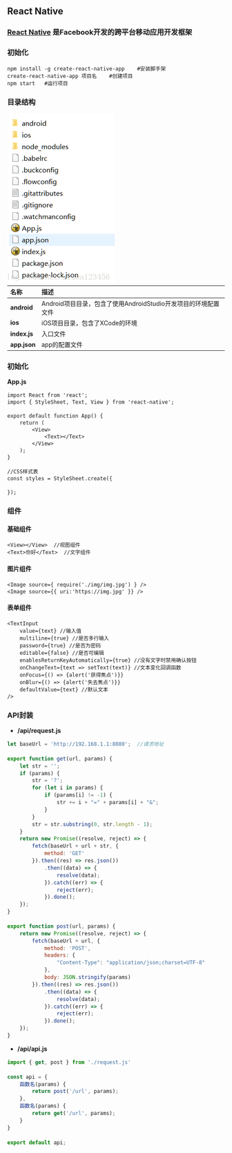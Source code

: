 ## React Native

### [React Native](https://reactnative.dev/) 是Facebook开发的跨平台移动应用开发框架

### 初始化

```shell
npm install -g create-react-native-app    #安装脚手架
create-react-native-app 项目名    #创建项目
npm start   #运行项目
```

### 目录结构

<img src="../../img/ReactNative%E7%9B%AE%E5%BD%95.png" style="zoom:100%;float:left;" />

| 名称         | 描述                                                         |
| :----------- | :----------------------------------------------------------- |
| **android**  | Android项目目录，包含了使用AndroidStudio开发项目的环境配置文件 |
| **ios**      | iOS项目目录，包含了XCode的环境                               |
| **index.js** | 入口文件                                                     |
| **app.json** | app的配置文件                                                |

### 初始化

**App.js**

```react
import React from 'react';
import { StyleSheet, Text, View } from 'react-native';

export default function App() {
    return (
        <View>
        	<Text></Text>
        </View>
    );
}

//CSS样式表
const styles = StyleSheet.create({

});
```

### 组件

#### 基础组件

```react
<View></View>  //视图组件
<Text>你好</Text>  //文字组件
```

#### 图片组件

```react
<Image source={ require('./img/img.jpg') } />
<Image source={{ uri:'https://img.jpg' }} />
```

#### 表单组件

```react
<TextInput
    value={text} //输入值
    multiline={true} //是否多行输入
    password={true} //是否为密码
    editable={false} //是否可编辑
    enablesReturnKeyAutomatically={true} //没有文字时禁用确认按钮
    onChangeText={text => setText(text)} //文本变化回调函数
    onFocus={() => {alert('获得焦点')}}
    onBlur={() => {alert('失去焦点')}}
    defaultValue={text} //默认文本
/>
```

### API封装

- **/api/request.js**

```js
let baseUrl = 'http://192.168.1.1:8080';  //请求地址

export function get(url, params) {
    let str = '';
    if (params) {
        str = '?';
        for (let i in params) {
            if (params[i] != -1) {
                str += i + "=" + params[i] + "&";
            }
        }
        str = str.substring(0, str.length - 1);
    }
    return new Promise((resolve, reject) => {
        fetch(baseUrl + url + str, {
            method: 'GET'
        }).then((res) => res.json())
            .then((data) => {
                resolve(data);
            }).catch((err) => {
                reject(err);
            }).done();
    });
}

export function post(url, params) {
    return new Promise((resolve, reject) => {
        fetch(baseUrl + url, {
            method: 'POST',
            headers: {
                "Content-Type": "application/json;charset=UTF-8"
            },
            body: JSON.stringify(params)
        }).then((res) => res.json())
            .then((data) => {
                resolve(data);
            }).catch((err) => {
                reject(err);
            }).done();
    });
}
```

- **/api/api.js**

```js
import { get, post } from './request.js'

const api = {
    函数名(params) {
        return post('/url', params);
    },
    函数名(params) {
        return get('/url', params);
    }
}

export default api;
```

